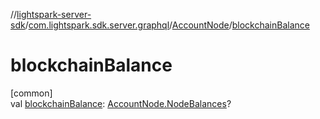 //[lightspark-server-sdk](../../../index.md)/[com.lightspark.sdk.server.graphql](../index.md)/[AccountNode](index.md)/[blockchainBalance](blockchain-balance.md)

# blockchainBalance

[common]\
val [blockchainBalance](blockchain-balance.md): [AccountNode.NodeBalances](-node-balances/index.md)?
